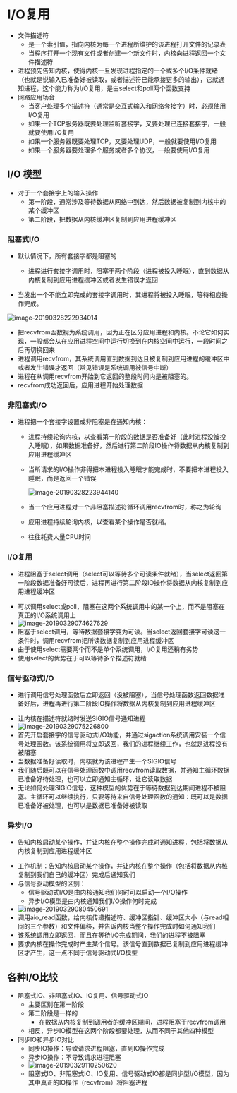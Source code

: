 # I/O复用

- 文件描述符
  - 是一个索引值，指向内核为每一个进程所维护的该进程打开文件的记录表
  - 当程序打开一个现有文件或者创建一个新文件时，内核向进程返回一个文件描述符
- 进程预先告知内核，使得内核一旦发现进程指定的一个或多个I/O条件就绪（也就是说输入已准备好被读取，或者描述符已能承接更多的输出），它就通知进程，这个能力称为I/O复用，是由select和poll两个函数支持
- 网路应用场合
  - 当客户处理多个描述符（通常是交互式输入和网络套接字）时，必须使用I/O复用
  - 如果一个TCP服务器既要处理监听套接字，又要处理已连接套接字，一般就要使用I/O复用
  - 如果一个服务器既要处理TCP，又要处理UDP，一般就要使用I/O复用
  - 如果一个服务器要处理多个服务或者多个协议，一般要使用I/O复用

## I/O 模型

- 对于一个套接字上的输入操作
  - 第一阶段，通常涉及等待数据从网络中到达，然后数据被复制到内核中的某个缓冲区
  - 第二阶段，把数据从内核缓冲区复制到应用进程缓冲区

### 阻塞式I/O

- 默认情况下，所有套接字都是阻塞的

  - 进程进行套接字调用时，阻塞于两个阶段（进程被投入睡眠），直到数据从内核复制到应用进程缓冲区或者发生错误才返回
- 当发出一个不能立即完成的套接字调用时，其进程将被投入睡眠，等待相应操作完成。
  

![image-20190328222934014](/Users/dingyuanjie/Library/Application%20Support/typora-user-images/image-20190328222934014.png)

  - 把recvfrom函数视为系统调用，因为正在区分应用进程和内核。不论它如何实现，一般都会从在应用进程空间中运行切换到在内核空间中运行，一段时间之后再切换回来
  - 进程调用recvfrom，其系统调用直到数据到达且被复制到应用进程的缓冲区中或者发生错误才返回（常见错误是系统调用被信号中断）
  - 进程在从调用recvfrom开始到它返回的整段时间内是被阻塞的。
  - recvfrom成功返回后，应用进程开始处理数据

### 非阻塞式I/O

- 进程把一个套接字设置成非阻塞是在通知内核：

  - 进程持续轮询内核，以查看第一阶段的数据是否准备好（此时进程没被投入睡眠），如果数据准备好，然后进行第二阶段IO操作将数据从内核复制到应用进程缓冲区

  - 当所请求的I/O操作非得把本进程投入睡眠才能完成时，不要把本进程投入睡眠，而是返回一个错误

    ![image-20190328223944140](/Users/dingyuanjie/Library/Application%20Support/typora-user-images/image-20190328223944140.png)

  - 当一个应用进程对一个非阻塞描述符循环调用recvfrom时，称之为轮询

  - 应用进程持续轮询内核，以查看某个操作是否就绪。
  
  - 往往耗费大量CPU时间

### I/O复用

* 进程阻塞于select调用（select可以等待多个可读条件就绪），当select返回第一阶段数据准备好可读后，进程再进行第二阶段IO操作将数据从内核复制到应用进程缓冲区

- 可以调用select或poll，阻塞在这两个系统调用中的某一个上，而不是阻塞在真正的I/O系统调用上
- ![image-20190329074627629](/Users/dingyuanjie/Library/Application%20Support/typora-user-images/image-20190329074627629.png)
- 阻塞于select调用，等待数据套接字变为可读。当select返回套接字可读这一条件时，调用recvfrom把所读数据复制到应用进程缓冲区
- 由于使用select需要两个而不是单个系统调用，I/O复用还稍有劣势
- 使用select的优势在于可以等待多个描述符就绪

### 信号驱动式I/O

* 进行调用信号处理函数后立即返回（没被阻塞），当信号处理函数返回数据准备好后，进程再进行第二阶段IO操作将数据从内核复制到应用进程缓冲区

- 让内核在描述符就绪时发送SIGIO信号通知进程
- ![image-20190329075226800](/Users/dingyuanjie/Library/Application%20Support/typora-user-images/image-20190329075226800.png)
- 首先开启套接字的信号驱动式I/O功能，并通过sigaction系统调用安装一个信号处理函数。该系统调用将立即返回，我们的进程继续工作，也就是进程没有被阻塞
- 当数据准备好读取时，内核就为该进程产生一个SIGIO信号
- 我们随后既可以在信号处理函数中调用recvfrom读取数据，并通知主循环数据已准备好待处理，也可以立即通知主循环，让它读取数据
- 无论如何处理SIGIO信号，这种模型的优势在于等待数据到达期间进程不被阻塞。主循环可以继续执行，只要等待来自信号处理函数的通知：既可以是数据已准备好被处理，也可以是数据已准备好被读取

### 异步I/O

* 告知内核启动某个操作，并让内核在整个操作完成时通知进程，包括将数据从内核复制到应用进程缓冲区

- 工作机制：告知内核启动某个操作，并让内核在整个操作（包括将数据从内核复制到我们自己的缓冲区）完成后通知我们
- 与信号驱动模型的区别：
  - 信号驱动式I/O是由内核通知我们何时可以启动一个I/O操作
  - 异步I/O模型是由内核通知我们I/O操作何时完成
- ![image-20190329080450691](/Users/dingyuanjie/Library/Application%20Support/typora-user-images/image-20190329080450691.png)
- 调用aio_read函数，给内核传递描述符、缓冲区指针、缓冲区大小（与read相同的三个参数）和文件偏移，并告诉内核当整个操作完成时如何通知我们
- 该系统调用立即返回，而且在等待I/O完成期间，我们的进程不被阻塞
- 要求内核在操作完成时产生某个信号。该信号直到数据已复制到应用进程缓冲区才产生，这一点不同于信号驱动式I/O模型

## 各种I/O比较

- 阻塞式IO、非阻塞式IO、IO复用、信号驱动式IO
  - 主要区别在第一阶段
  - 第二阶段是一样的
    - 在数据从内核复制到调用者的缓冲区期间，进程阻塞于recvfrom调用
  - 相反，异步IO模型在这两个阶段都要处理，从而不同于其他四种模型
- 同步IO和异步IO对比
  - 同步IO操作：导致请求进程阻塞，直到IO操作完成
  - 异步IO操作：不导致请求进程阻塞
  - ![image-20190329110250620](/Users/dingyuanjie/Library/Application%20Support/typora-user-images/image-20190329110250620.png)
  - 阻塞式IO、非阻塞式IO、IO复用、信号驱动式IO都是同步型I/O模型，因为其中真正的IO操作（recvfrom）将阻塞进程





